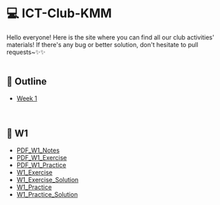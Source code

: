 # :computer: ICT-Club-KMM
Hello everyone! Here is the site where you can find all our club activities' materials! If there's any bug or better solution, don't hesitate to pull requests~:sparkles::sparkles:
<br><br>

## :pushpin: Outline
- [Week 1](#balloon-w1)

<br>

## :balloon: W1
- [PDF_W1_Notes](https://drive.google.com/file/d/1cWyphMFim7_amQ7faWzVeUsZT_Pty-zP/view?usp=sharing)
- [PDF_W1_Exercise](https://drive.google.com/file/d/1O0NWSnCgmxfBCotKAtGIThSJGWINfqxI/view?usp=sharing)
- [PDF_W1_Practice](https://drive.google.com/file/d/1cWyphMFim7_amQ7faWzVeUsZT_Pty-zP/view?usp=sharing)
- [W1_Exercise](https://github.com/nwjun/ICT-Club-KMM/tree/main/W1/Exercise)
- [W1_Exercise_Solution](https://github.com/nwjun/ICT-Club-KMM/blob/main/W1/Exercise/W1_Exercise_Solution.py)
- [W1_Practice](https://github.com/nwjun/ICT-Club-KMM/tree/main/W1/Practice)
- [W1_Practice_Solution](https://github.com/nwjun/ICT-Club-KMM/tree/main/W1/Practice/Solution)
